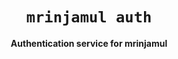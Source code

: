<div align="center">
  <h1><code>mrinjamul auth</code></h1>
  <p>
    <strong>Authentication service for mrinjamul</strong>
  </p>
</div>
